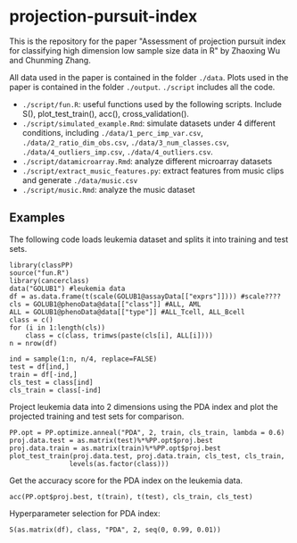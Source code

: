 # projection-pursuit-index

This is the repository for the paper "Assessment of projection pursuit index for classifying high dimension low sample size data in R" by Zhaoxing Wu and Chunming Zhang.

All data used in the paper is contained in the folder `./data`. Plots used in the paper is contained in the folder `./output`. `./script` includes all the code.

- `./script/fun.R`: useful functions used by the following scripts. Include S(), plot_test_train(), acc(), cross_validation().
- `./script/simulated_example.Rmd`: simulate datasets under 4 different conditions, including `./data/1_perc_imp_var.csv`, `./data/2_ratio_dim_obs.csv`, `./data/3_num_classes.csv`, `./data/4_outliers_imp.csv`, `./data/4_outliers.csv`.
- `./script/datamicroarray.Rmd`: analyze different microarray datasets
- `./script/extract_music_features.py`: extract features from music clips and generate `./data/music.csv`
- `./script/music.Rmd`: analyze the music dataset 

## Examples
The following code loads leukemia dataset and splits it into training and test sets.
```{r}
library(classPP)
source("fun.R")
library(cancerclass)
data("GOLUB1") #leukemia data
df = as.data.frame(t(scale(GOLUB1@assayData[["exprs"]]))) #scale????
cls = GOLUB1@phenoData@data[["class"]] #ALL, AML
ALL = GOLUB1@phenoData@data[["type"]] #ALL_Tcell, ALL_Bcell
class = c()
for (i in 1:length(cls))
    class = c(class, trimws(paste(cls[i], ALL[i])))
n = nrow(df)

ind = sample(1:n, n/4, replace=FALSE)
test = df[ind,]
train = df[-ind,]
cls_test = class[ind]
cls_train = class[-ind]
```

Project leukemia data into 2 dimensions using the PDA index and plot the projected training and test sets for comparison.
```{r}
PP.opt = PP.optimize.anneal("PDA", 2, train, cls_train, lambda = 0.6)
proj.data.test = as.matrix(test)%*%PP.opt$proj.best
proj.data.train = as.matrix(train)%*%PP.opt$proj.best
plot_test_train(proj.data.test, proj.data.train, cls_test, cls_train,
               levels(as.factor(class)))
```
Get the accuracy score for the PDA index on the leukemia data.
```{r}
acc(PP.opt$proj.best, t(train), t(test), cls_train, cls_test)
```
Hyperparameter selection for PDA index: 
```{r}
S(as.matrix(df), class, "PDA", 2, seq(0, 0.99, 0.01))
```


